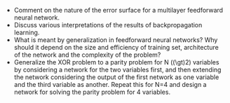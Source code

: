 - Comment on the nature of the error surface for a multilayer feedforward neural network.
- Discuss various interpretations of the results of backpropagation learning.
- What is meant by generalization in feedforward neural networks? Why should it depend on the size and efficiency of training set, architecture of the network and the complexity of the problem?
- Generalize the XOR problem to a parity problem for N (\(\gt\)2) variables by considering a network for the two variables first, and then extending the network considering the output of the first network as one variable and the third variable as another. Repeat this for N=4 and design a network for solving the parity problem for 4 variables.
